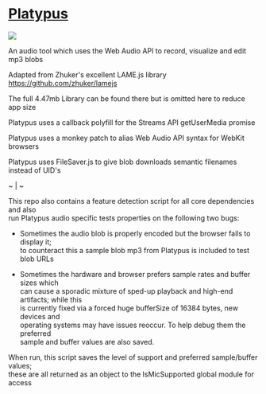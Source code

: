 # <a href="https://diathelia.github.io/Platypus">Platypus</a>
<img src="https://i.pinimg.com/originals/17/5e/f2/175ef22c95918002bba266a898644de8.jpg">

An audio tool which uses the Web Audio API to record, visualize and edit mp3 blobs

Adapted from Zhuker's excellent LAME.js library https://github.com/zhuker/lamejs

The full 4.47mb Library can be found there but is omitted here to reduce app size

Platypus uses a callback polyfill for the Streams API getUserMedia promise

Platypus uses a monkey patch to alias Web Audio API syntax for WebKit browsers

Platypus uses FileSaver.js to give blob downloads semantic filenames instead of UID's

~ | ~

This repo also contains a feature detection script for all core dependencies and also<br>
run Platypus audio specific tests properties on the following two bugs:

 - Sometimes the audio blob is properly encoded but the browser fails to display it;<br>
   to counteract this a sample blob mp3 from Platypus is included to test blob URLs

 - Sometimes the hardware and browser prefers sample rates and buffer sizes which<br>
   can cause a sporadic mixture of sped-up playback and high-end artifacts; while this<br>
   is currently fixed via a forced huge bufferSize of 16384 bytes, new devices and<br>
   operating systems may have issues reoccur. To help debug them the preferred<br>
   sample and buffer values are also saved.
   
When run, this script saves the level of support and preferred sample/buffer values;<br>
these are all returned as an object to the IsMicSupported global module for access
